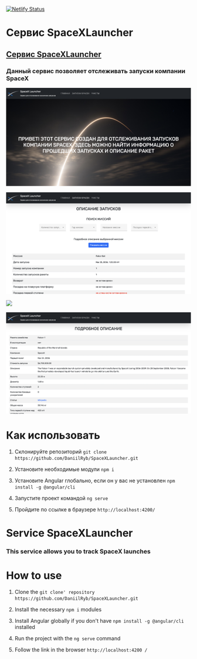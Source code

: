 [![Netlify Status](https://api.netlify.com/api/v1/badges/81e1e7a9-7f42-4cb6-94ad-2ec7deac1112/deploy-status)](https://app.netlify.com/sites/spacex-launcher-service/deploys)

# Сервис SpaceXLauncher
## [Сервис SpaceXLauncher](https://spacex-launcher-service.netlify.app/)


### Данный сервис позволяет отслеживать запуски компании SpaceX 

![](src/img/img1.png)

![](src/img/img2.png)

![](src/img/img3.png)

![](src/img/img4.png)

# Как использовать

1. Склонируйте репозиторий `git clone https://github.com/DaniilRyb/SpaceXLauncher.git`

2. Установите необходимые модули `npm i`

3. Установите Angular глобально, если он у вас не установлен `npm install -g @angular/cli`

4. Запустите проект командой `ng serve`

5. Пройдите по ссылке в браузере `http://localhost:4200/`

# Service SpaceXLauncher
### This service allows you to track SpaceX launches

# How to use

1. Clone the `git clone' repository https://github.com/DaniilRyb/SpaceXLauncher.git `

2. Install the necessary `npm i` modules

3. Install Angular globally if you don't have `npm install -g @angular/cli` installed

4. Run the project with the `ng serve` command

5. Follow the link in the browser `http://localhost:4200 /`

